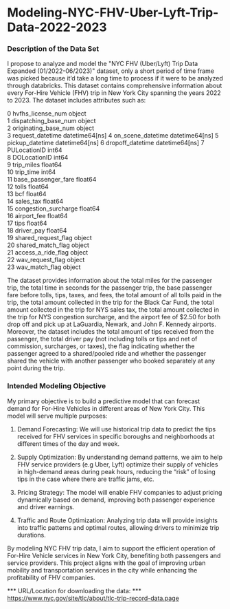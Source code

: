 # Modeling-NYC-FHV-Uber-Lyft-Trip-Data-2022-2023 

### Description of the Data Set ###
I propose to analyze and model the "NYC FHV (Uber/Lyft) Trip Data Expanded (01/2022-06/2023)" dataset, only a short period of time frame was picked because it’d take a long time to process if it were to be analyzed through databricks. This dataset contains comprehensive information about every For-Hire Vehicle (FHV) trip in New York City spanning the years 2022 to 2023. The dataset includes attributes such as:

 0   hvfhs_license_num     object        
 1   dispatching_base_num  object        
 2   originating_base_num  object        
 3   request_datetime      datetime64[ns]
 4   on_scene_datetime     datetime64[ns]
 5   pickup_datetime       datetime64[ns]
 6   dropoff_datetime      datetime64[ns]
 7   PULocationID          int64         
 8   DOLocationID          int64         
 9   trip_miles            float64       
 10  trip_time             int64         
 11  base_passenger_fare   float64       
 12  tolls                 float64       
 13  bcf                   float64       
 14  sales_tax             float64       
 15  congestion_surcharge  float64       
 16  airport_fee           float64       
 17  tips                  float64       
 18  driver_pay            float64       
 19  shared_request_flag   object        
 20  shared_match_flag     object        
 21  access_a_ride_flag    object        
 22  wav_request_flag      object        
 23  wav_match_flag        object        


The dataset provides information about the total miles for the passenger trip, the total time in seconds for the passenger trip, the base passenger fare before tolls, tips, taxes, and fees, the total amount of all tolls paid in the trip, the total amount collected in the trip for the Black Car Fund, the total amount collected in the trip for NYS sales tax, the total amount collected in the trip for NYS congestion surcharge, and the airport fee of $2.50 for both drop off and pick up at LaGuardia, Newark, and John F. Kennedy airports.
Moreover, the dataset includes the total amount of tips received from the passenger, the total driver pay (not including tolls or tips and net of commission, surcharges, or taxes), the flag indicating whether the passenger agreed to a shared/pooled ride and whether the passenger shared the vehicle with another passenger who booked separately at any point during the trip.

### Intended Modeling Objective ###

My primary objective is to build a predictive model that can forecast demand for For-Hire Vehicles in different areas of New York City. This model will serve multiple purposes:

1) Demand Forecasting: We will use historical trip data to predict the tips received for FHV services in specific boroughs and neighborhoods at different times of the day and week.

2) Supply Optimization: By understanding demand patterns, we aim to help FHV service providers (e.g Uber, Lyft) optimize their supply of vehicles in high-demand areas during peak hours, reducing the “risk” of losing tips in the case where there are traffic jams, etc. 

3) Pricing Strategy: The model will enable FHV companies to adjust pricing dynamically based on demand, improving both passenger experience and driver earnings.

4) Traffic and Route Optimization: Analyzing trip data will provide insights into traffic patterns and optimal routes, allowing drivers to minimize trip durations.

By modeling NYC FHV trip data, I aim to support the efficient operation of For-Hire Vehicle services in New York City, benefiting both passengers and service providers. This project aligns with the goal of improving urban mobility and transportation services in the city while enhancing the profitability of FHV companies.

*** URL/Location for downloading the data: ***
https://www.nyc.gov/site/tlc/about/tlc-trip-record-data.page
